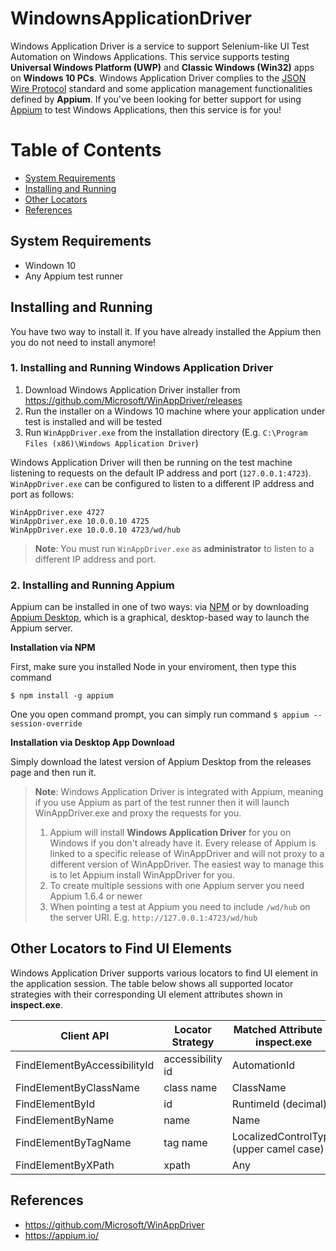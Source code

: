 # WindownsApplicationDriver

Windows Application Driver is a service to support Selenium-like UI Test Automation on Windows Applications. This service supports testing **Universal Windows Platform (UWP)** and **Classic Windows (Win32)** apps on **Windows 10 PCs**. Windows Application Driver complies to the [JSON Wire Protocol](https://github.com/SeleniumHQ/selenium/wiki/JsonWireProtocol) standard and some application management functionalities defined by **Appium**. If you've been looking for better support for using [Appium](http://appium.io) to test Windows Applications, then this service is for you!

# Table of Contents

* [System Requirements](#system-requirements)
* [Installing and Running](#installing-and-running)
* [Other Locators](#other-locators-to-find-ui-elements)
* [References](#references)

## System Requirements

* Windown 10
* Any Appium test runner

## Installing and Running
You have two way to install it. If you have already installed the Appium then you do not need to install anymore!

### 1. Installing and Running Windows Application Driver

1. Download Windows Application Driver installer from <https://github.com/Microsoft/WinAppDriver/releases>
2. Run the installer on a Windows 10 machine where your application under test is installed and will be tested
3. Run `WinAppDriver.exe` from the installation directory (E.g. `C:\Program Files (x86)\Windows Application Driver`)

Windows Application Driver will then be running on the test machine listening to requests on the default IP address and port (`127.0.0.1:4723`). `WinAppDriver.exe` can be configured to listen to a different IP address and port as follows:

```
WinAppDriver.exe 4727
WinAppDriver.exe 10.0.0.10 4725
WinAppDriver.exe 10.0.0.10 4723/wd/hub
```

> **Note**: You must run `WinAppDriver.exe` as **administrator** to listen to a different IP address and port.

### 2. Installing and Running Appium

Appium can be installed in one of two ways: via [NPM](https://www.npmjs.com/) or by downloading [Appium Desktop](https://github.com/appium/appium-desktop/releases/), which is a graphical, desktop-based way to launch the Appium server.

**Installation via NPM**

First, make sure you installed Node in your enviroment, then type this command

`$ npm install -g appium`

One you open command prompt, you can simply run command `$ appium --session-override`

**Installation via Desktop App Download**

Simply download the latest version of Appium Desktop from the releases page and then run it.

> **Note**: Windows Application Driver is integrated with Appium, meaning if you use Appium as part of the test runner then it will launch WinAppDriver.exe and proxy the requests for you.
> 1. Appium will install **Windows Application Driver** for you on Windows if you don't already have it.  Every release of Appium is linked to a specific release of WinAppDriver and will not proxy to a different version of WinAppDriver. The easiest way to manage this is to let Appium install WinAppDriver for you.
> 2. To create multiple sessions with one Appium server you need Appium 1.6.4 or newer
> 3. When pointing a test at Appium you need to include `/wd/hub` on the server URI. E.g. `http://127.0.0.1:4723/wd/hub`

## Other Locators to Find UI Elements

Windows Application Driver supports various locators to find UI element in the application session. The table below shows all supported locator strategies with their corresponding UI element attributes shown in **inspect.exe**.

| Client API                   	| Locator Strategy 	| Matched Attribute in inspect.exe       	| Example      	|
|------------------------------	|------------------	|----------------------------------------	|--------------	|
| FindElementByAccessibilityId 	| accessibility id 	| AutomationId                           	| AppNameTitle 	|
| FindElementByClassName       	| class name       	| ClassName                              	| TextBlock    	|
| FindElementById              	| id               	| RuntimeId (decimal)                    	| 42.333896.3.1	|
| FindElementByName            	| name             	| Name                                   	| Calculator   	|
| FindElementByTagName         	| tag name         	| LocalizedControlType (upper camel case)	| Text         	|
| FindElementByXPath           	| xpath            	| Any                                    	| //Button[0]  	|

## References

* <https://github.com/Microsoft/WinAppDriver>
* <https://appium.io/>
